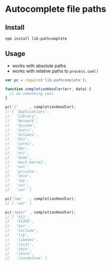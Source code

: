 # Autocomplete file paths

## Install

```
npm install lib-pathcomplete
```

## Usage

- works with absolute paths
- works with relative paths to `process.cwd()`

```javascript
var pc = require('lib-pathcomplete');

function completionHandler(err, data) {
  // do something cool
}

pc('/'     , completionHandler);
// [ 'Applications',
//   'Library',
//   'Network',
//   'System',
//   'Users',
//   'Volumes',
//   'bin',
//   'cores',
//   'dev',
//   'etc',
//   'home',
//   'mach_kernel',
//   'net',
//   'private',
//   'sbin',
//   'tmp',
//   'usr',
//   'var' ]

pc('/us'   , completionHandler);
// [ 'usr' ]

pc('/usr/' , completionHandler);
// [ 'X11',
//   'X11R6',
//   'bin',
//   'include',
//   'lib',
//   'libexec',
//   'local',
//   'sbin',
//   'share',
//   'standalone' ]
```
